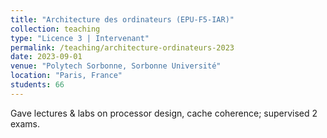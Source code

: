 ```yaml
---
title: "Architecture des ordinateurs (EPU-F5-IAR)"
collection: teaching
type: "Licence 3 | Intervenant"
permalink: /teaching/architecture-ordinateurs-2023
date: 2023-09-01
venue: "Polytech Sorbonne, Sorbonne Université"
location: "Paris, France"
students: 66
---
```


Gave lectures & labs on processor design, cache coherence; supervised 2 exams.
